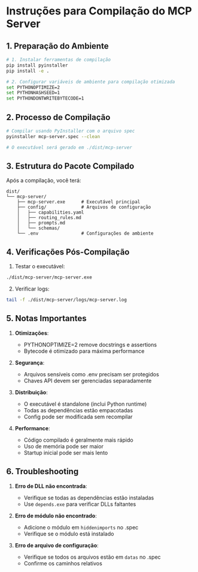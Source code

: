 # Instruções para Compilação do MCP Server

## 1. Preparação do Ambiente

```bash
# 1. Instalar ferramentas de compilação
pip install pyinstaller
pip install -e .

# 2. Configurar variáveis de ambiente para compilação otimizada
set PYTHONOPTIMIZE=2
set PYTHONHASHSEED=1
set PYTHONDONTWRITEBYTECODE=1
```

## 2. Processo de Compilação

```bash
# Compilar usando PyInstaller com o arquivo spec
pyinstaller mcp-server.spec --clean

# O executável será gerado em ./dist/mcp-server
```

## 3. Estrutura do Pacote Compilado

Após a compilação, você terá:

```
dist/
└── mcp-server/
    ├── mcp-server.exe      # Executável principal
    ├── config/             # Arquivos de configuração
    │   ├── capabilities.yaml
    │   ├── routing_rules.md
    │   ├── prompts.md
    │   └── schemas/
    └── .env                # Configurações de ambiente
```

## 4. Verificações Pós-Compilação

1. Testar o executável:
```bash
./dist/mcp-server/mcp-server.exe
```

2. Verificar logs:
```bash
tail -f ./dist/mcp-server/logs/mcp-server.log
```

## 5. Notas Importantes

1. **Otimizações**: 
   - PYTHONOPTIMIZE=2 remove docstrings e assertions
   - Bytecode é otimizado para máxima performance

2. **Segurança**:
   - Arquivos sensíveis como .env precisam ser protegidos
   - Chaves API devem ser gerenciadas separadamente

3. **Distribuição**:
   - O executável é standalone (inclui Python runtime)
   - Todas as dependências estão empacotadas
   - Config pode ser modificada sem recompilar

4. **Performance**:
   - Código compilado é geralmente mais rápido
   - Uso de memória pode ser maior
   - Startup inicial pode ser mais lento

## 6. Troubleshooting

1. **Erro de DLL não encontrada**:
   - Verifique se todas as dependências estão instaladas
   - Use `depends.exe` para verificar DLLs faltantes

2. **Erro de módulo não encontrado**:
   - Adicione o módulo em `hiddenimports` no .spec
   - Verifique se o módulo está instalado

3. **Erro de arquivo de configuração**:
   - Verifique se todos os arquivos estão em `datas` no .spec
   - Confirme os caminhos relativos
